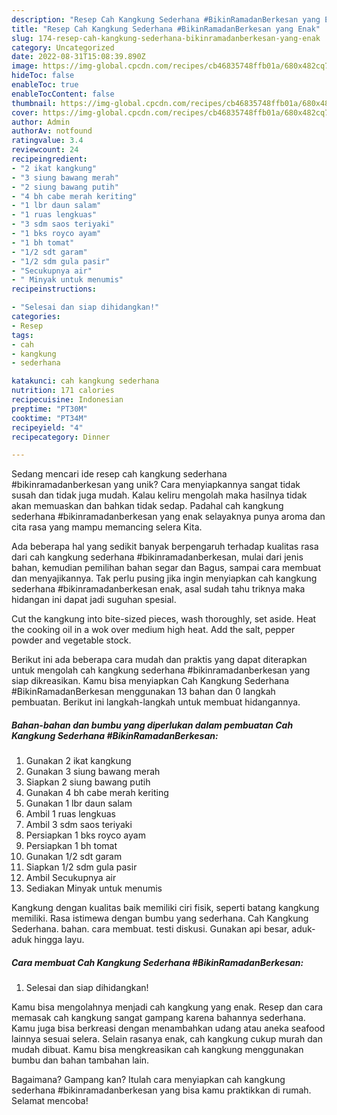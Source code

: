 ```yaml
---
description: "Resep Cah Kangkung Sederhana #BikinRamadanBerkesan yang Enak"
title: "Resep Cah Kangkung Sederhana #BikinRamadanBerkesan yang Enak"
slug: 174-resep-cah-kangkung-sederhana-bikinramadanberkesan-yang-enak
category: Uncategorized
date: 2022-08-31T15:08:39.890Z
image: https://img-global.cpcdn.com/recipes/cb46835748ffb01a/680x482cq70/cah-kangkung-sederhana-bikinramadanberkesan-foto-resep-utama.jpg
hideToc: false
enableToc: true
enableTocContent: false
thumbnail: https://img-global.cpcdn.com/recipes/cb46835748ffb01a/680x482cq70/cah-kangkung-sederhana-bikinramadanberkesan-foto-resep-utama.jpg
cover: https://img-global.cpcdn.com/recipes/cb46835748ffb01a/680x482cq70/cah-kangkung-sederhana-bikinramadanberkesan-foto-resep-utama.jpg
author: Admin
authorAv: notfound
ratingvalue: 3.4
reviewcount: 24
recipeingredient:
- "2 ikat kangkung"
- "3 siung bawang merah"
- "2 siung bawang putih"
- "4 bh cabe merah keriting"
- "1 lbr daun salam"
- "1 ruas lengkuas"
- "3 sdm saos teriyaki"
- "1 bks royco ayam"
- "1 bh tomat"
- "1/2 sdt garam"
- "1/2 sdm gula pasir"
- "Secukupnya air"
- " Minyak untuk menumis"
recipeinstructions:

- "Selesai dan siap dihidangkan!"
categories:
- Resep
tags:
- cah
- kangkung
- sederhana

katakunci: cah kangkung sederhana 
nutrition: 171 calories
recipecuisine: Indonesian
preptime: "PT30M"
cooktime: "PT34M"
recipeyield: "4"
recipecategory: Dinner

---
```





Sedang mencari ide resep cah kangkung sederhana #bikinramadanberkesan yang unik? Cara menyiapkannya sangat tidak susah dan tidak juga mudah. Kalau keliru mengolah maka hasilnya tidak akan memuaskan dan bahkan tidak sedap. Padahal cah kangkung sederhana #bikinramadanberkesan yang enak selayaknya punya aroma dan cita rasa yang mampu memancing selera Kita.





Ada beberapa hal yang sedikit banyak berpengaruh terhadap kualitas rasa dari cah kangkung sederhana #bikinramadanberkesan, mulai dari jenis bahan, kemudian pemilihan bahan segar dan Bagus, sampai cara membuat dan menyajikannya. Tak perlu pusing jika ingin menyiapkan cah kangkung sederhana #bikinramadanberkesan enak,      asal sudah tahu triknya maka hidangan ini dapat jadi suguhan spesial.














Cut the kangkung into bite-sized pieces, wash thoroughly, set aside. Heat the cooking oil in a wok over medium high heat. Add the salt, pepper powder and vegetable stock.






Berikut ini ada beberapa cara mudah dan praktis yang dapat diterapkan untuk mengolah cah kangkung sederhana #bikinramadanberkesan yang siap dikreasikan. Kamu bisa menyiapkan Cah Kangkung Sederhana #BikinRamadanBerkesan menggunakan 13 bahan dan 0 langkah pembuatan. Berikut ini langkah-langkah untuk membuat hidangannya.

<!--inarticleads1-->

##### Bahan-bahan dan bumbu yang diperlukan dalam pembuatan Cah Kangkung Sederhana #BikinRamadanBerkesan:

1. Gunakan 2 ikat kangkung
1. Gunakan 3 siung bawang merah
1. Siapkan 2 siung bawang putih
1. Gunakan 4 bh cabe merah keriting
1. Gunakan 1 lbr daun salam
1. Ambil 1 ruas lengkuas
1. Ambil 3 sdm saos teriyaki
1. Persiapkan 1 bks royco ayam
1. Persiapkan 1 bh tomat
1. Gunakan 1/2 sdt garam
1. Siapkan 1/2 sdm gula pasir
1. Ambil Secukupnya air
1. Sediakan  Minyak untuk menumis


Kangkung dengan kualitas baik memiliki ciri fisik, seperti batang kangkung memiliki. Rasa istimewa dengan bumbu yang sederhana. Cah Kangkung Sederhana. bahan. cara membuat. testi diskusi. Gunakan api besar, aduk-aduk hingga layu. 

<!--inarticleads2-->

##### Cara membuat Cah Kangkung Sederhana #BikinRamadanBerkesan:


1. Selesai dan siap dihidangkan!

Kamu bisa mengolahnya menjadi cah kangkung yang enak. Resep dan cara memasak cah kangkung sangat gampang karena bahannya sederhana. Kamu juga bisa berkreasi dengan menambahkan udang atau aneka seafood lainnya sesuai selera. Selain rasanya enak, cah kangkung cukup murah dan mudah dibuat. Kamu bisa mengkreasikan cah kangkung menggunakan bumbu dan bahan tambahan lain. 

Bagaimana? Gampang kan? Itulah cara menyiapkan cah kangkung sederhana #bikinramadanberkesan yang bisa kamu praktikkan di rumah. Selamat mencoba!
